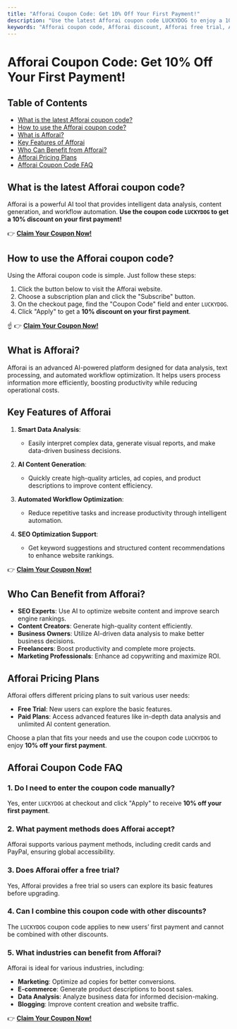 ```yaml
---
title: "Afforai Coupon Code: Get 10% Off Your First Payment!"
description: "Use the latest Afforai coupon code LUCKYDOG to enjoy a 10% discount on your first payment. Claim your discount now and unlock powerful AI tools!"
keywords: "Afforai coupon code, Afforai discount, Afforai free trial, Afforai AI tool"
---
```


# Afforai Coupon Code: Get 10% Off Your First Payment!

## Table of Contents

- [What is the latest Afforai coupon code?](#what-is-the-latest-afforai-coupon-code)
- [How to use the Afforai coupon code?](#how-to-use-the-afforai-coupon-code)
- [What is Afforai?](#what-is-afforai)
- [Key Features of Afforai](#key-features-of-afforai)
- [Who Can Benefit from Afforai?](#who-can-benefit-from-afforai)
- [Afforai Pricing Plans](#afforai-pricing-plans)
- [Afforai Coupon Code FAQ](#afforai-coupon-code-faq)

## What is the latest Afforai coupon code?

Afforai is a powerful AI tool that provides intelligent data analysis, content generation, and workflow automation. **Use the coupon code `LUCKYDOG` to get a 10% discount on your first payment!**

👉 **[Claim Your Coupon Now!](https://bit.ly/41ZFRz9)**

## How to use the Afforai coupon code?

Using the Afforai coupon code is simple. Just follow these steps:

1. Click the button below to visit the Afforai website.
2. Choose a subscription plan and click the "Subscribe" button.
3. On the checkout page, find the "Coupon Code" field and enter `LUCKYDOG`.
4. Click "Apply" to get a **10% discount on your first payment**.

☝️ 👉 **[Claim Your Coupon Now!](https://bit.ly/41ZFRz9)**

## What is Afforai?

Afforai is an advanced AI-powered platform designed for data analysis, text processing, and automated workflow optimization. It helps users process information more efficiently, boosting productivity while reducing operational costs.

## Key Features of Afforai

1. **Smart Data Analysis**:
   - Easily interpret complex data, generate visual reports, and make data-driven business decisions.

2. **AI Content Generation**:
   - Quickly create high-quality articles, ad copies, and product descriptions to improve content efficiency.

3. **Automated Workflow Optimization**:
   - Reduce repetitive tasks and increase productivity through intelligent automation.

4. **SEO Optimization Support**:
   - Get keyword suggestions and structured content recommendations to enhance website rankings.

👉 **[Claim Your Coupon Now!](https://bit.ly/41ZFRz9)**

## Who Can Benefit from Afforai?

- **SEO Experts**: Use AI to optimize website content and improve search engine rankings.
- **Content Creators**: Generate high-quality content efficiently.
- **Business Owners**: Utilize AI-driven data analysis to make better business decisions.
- **Freelancers**: Boost productivity and complete more projects.
- **Marketing Professionals**: Enhance ad copywriting and maximize ROI.

## Afforai Pricing Plans

Afforai offers different pricing plans to suit various user needs:

- **Free Trial**: New users can explore the basic features.
- **Paid Plans**: Access advanced features like in-depth data analysis and unlimited AI content generation.

Choose a plan that fits your needs and use the coupon code `LUCKYDOG` to enjoy **10% off your first payment**.

## Afforai Coupon Code FAQ

### 1. Do I need to enter the coupon code manually?

Yes, enter `LUCKYDOG` at checkout and click "Apply" to receive **10% off your first payment**.

### 2. What payment methods does Afforai accept?

Afforai supports various payment methods, including credit cards and PayPal, ensuring global accessibility.

### 3. Does Afforai offer a free trial?

Yes, Afforai provides a free trial so users can explore its basic features before upgrading.

### 4. Can I combine this coupon code with other discounts?

The `LUCKYDOG` coupon code applies to new users’ first payment and cannot be combined with other discounts.

### 5. What industries can benefit from Afforai?

Afforai is ideal for various industries, including:

- **Marketing**: Optimize ad copies for better conversions.
- **E-commerce**: Generate product descriptions to boost sales.
- **Data Analysis**: Analyze business data for informed decision-making.
- **Blogging**: Improve content creation and website traffic.

👉 **[Claim Your Coupon Now!](https://bit.ly/41ZFRz9)**
